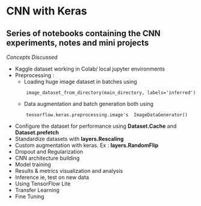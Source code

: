 # CNN with Keras
## Series of notebooks containing the CNN experiments, notes and mini projects 

*Concepts Discussed*

- Kaggle dataset working in Colab/ local jupyter environments
- Preprocessing :
    - Loading huge image dataset in batches using 
    ```
        image_dataset_from_directory(main_directory, labels='inferred')
    ```
    - Data augmentation and batch generation both using
    ```
        tensorflow.keras.preprocessing.image's  ImageDataGenerator()
    ```
- Configure the dataset for performance using **Dataset.Cache** and **Dataset.prefetch**
- Standardize datasets with **layers.Rescaling**
- Custom augmentation with keras. Ex : **layers.RandomFlip**
- Dropout and Regularization
- CNN architecture building
- Model training
- Results & metrics visualization and analysis
- Inference ie, test on new data
- Using TensorFlow Lite
- Transfer Learning
- Fine Tuning
